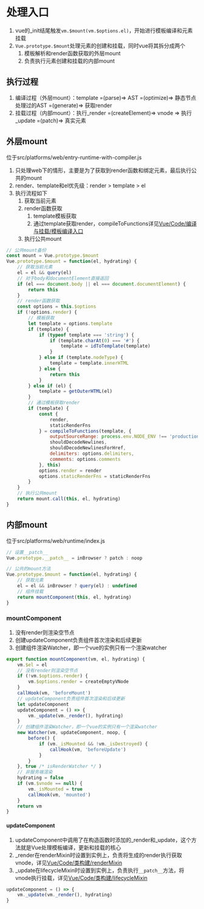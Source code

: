 # 处理入口

1. vue的_init结尾触发`vm.$mount(vm.$options.el)`，开始进行模板编译和元素挂载
2. `Vue.prototype.$mount`处理元素的创建和挂载，同时vue将其拆分成两个
   1. 模板解析和render函数获取的外层mount
   2. 负责执行元素创建和挂载的内部mount

## 执行过程

1. 编译过程（外层mount）：template =(parse)=> AST =(optimize)=> 静态节点处理过的AST =(generate)=> 获取render
2. 挂载过程（内部mount）：执行_render =(createElement)=> vnode => 执行_update =(patch)=> 真实元素

## 外层mount

位于src/platforms/web/entry-runtime-with-compiler.js

1. 只处理web下的情形，主要是为了获取到render函数和绑定元素，最后执行公共的mount
2. render、template和el优先级：render > template > el
3. 执行流程如下
   1. 获取当前元素
   2. render函数获取
      1. template模板获取
      2. 通过template获取render，compileToFunctions详见[Vue/Code/编译与挂载/模板编译入口](./02-模板编译入口.md)
   3. 执行公共mount

```js
// 公共mount备份
const mount = Vue.prototype.$mount
Vue.prototype.$mount = function(el, hydrating) {
    // 获取当前元素
    el = el && query(el)
    // 对于body和documentElement直接返回
    if (el === document.body || el === document.documentElement) {
        return this
    }
    // render函数获取
    const options = this.$options
    if (!options.render) {
        // 模板获取
        let template = options.template
        if (template) {
            if (typeof template === 'string') {
                if (template.charAt(0) === '#') {
                    template = idToTemplate(template)
                }
            } else if (template.nodeType) {
                template = template.innerHTML
            } else {
                return this
            }
        } else if (el) {
            template = getOuterHTML(el)
        }
        // 通过模板获取render
        if (template) {
            const {
                render,
                staticRenderFns
            } = compileToFunctions(template, {
                outputSourceRange: process.env.NODE_ENV !== 'production',
                shouldDecodeNewlines,
                shouldDecodeNewlinesForHref,
                delimiters: options.delimiters,
                comments: options.comments
            }, this)
            options.render = render
            options.staticRenderFns = staticRenderFns
        }
    }
    // 执行公共mount
    return mount.call(this, el, hydrating)
}
```

## 内部mount

位于src/platforms/web/runtime/index.js

```js
// 设置__patch__
Vue.prototype.__patch__ = inBrowser ? patch : noop

// 公共的mount方法
Vue.prototype.$mount = function(el, hydrating) {
    // 获取元素
    el = el && inBrowser ? query(el) : undefined
    // 组件挂载
    return mountComponent(this, el, hydrating)
}
```

### mountComponent

1. 没有render则渲染空节点
2. 创建updateComponent负责组件首次渲染和后续更新
3. 创建组件渲染Watcher，即一个vue的实例只有一个渲染watcher

```js
export function mountComponent(vm, el, hydrating) {
    vm.$el = el
    // 没有render则渲染空节点
    if (!vm.$options.render) {
        vm.$options.render = createEmptyVNode
    }
    callHook(vm, 'beforeMount')
    // updateComponent负责组件首次渲染和后续更新
    let updateComponent
    updateComponent = () => {
        vm._update(vm._render(), hydrating)
    }
    // 创建组件渲染Watcher，即一个vue的实例只有一个渲染watcher
    new Watcher(vm, updateComponent, noop, {
        before() {
            if (vm._isMounted && !vm._isDestroyed) {
                callHook(vm, 'beforeUpdate')
            }
        }
    }, true /* isRenderWatcher */ )
    // 非服务端渲染
    hydrating = false
    if (vm.$vnode == null) {
        vm._isMounted = true
        callHook(vm, 'mounted')
    }
    return vm
}
```

#### updateComponent

1. updateComponent中调用了在构造函数时添加的_render和_update，这个方法就是Vue处理模板编译，更新和挂载的核心
2. _render在renderMixin时设置到实例上，负责将生成的render执行获取vnode，详见[Vue/Code/类构建/renderMixin](../01-类构建/06-renderMixin.md)
3. _update在lifecycleMixin时设置到实例上，负责执行`__patch__`方法，将vnode执行挂载，详见[Vue/Code/类构建/lifecycleMixin](../01-类构建/05-lifecycleMixin.md)

```js
updateComponent = () => {
    vm._update(vm._render(), hydrating)
}
```
